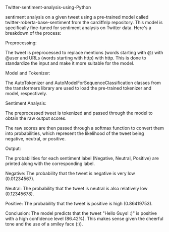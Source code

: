 Twitter-sentiment-analysis-using-Python 

sentiment analysis on a given tweet using a pre-trained model called twitter-roberta-base-sentiment from the cardiffnlp repository. This model is specifically fine-tuned for sentiment analysis on Twitter data. Here's a breakdown of the process:

Preprocessing:

The tweet is preprocessed to replace mentions (words starting with @) with @user and URLs (words starting with http) with http. This is done to standardize the input and make it more suitable for the model.

Model and Tokenizer:

The AutoTokenizer and AutoModelForSequenceClassification classes from the transformers library are used to load the pre-trained tokenizer and model, respectively. 

Sentiment Analysis:

The preprocessed tweet is tokenized and passed through the model to obtain the raw output scores.

The raw scores are then passed through a softmax function to convert them into probabilities, which represent the likelihood of the tweet being negative, neutral, or positive.

Output:

The probabilities for each sentiment label (Negative, Neutral, Positive) are printed along with the corresponding label.

Negative: The probability that the tweet is negative is very low (0.01234567).

Neutral: The probability that the tweet is neutral is also relatively low (0.12345678).

Positive: The probability that the tweet is positive is high (0.86419753).

Conclusion:
The model predicts that the tweet "Hello Guys! :)" is positive with a high confidence level (86.42%). This makes sense given the cheerful tone and the use of a smiley face (:)).
